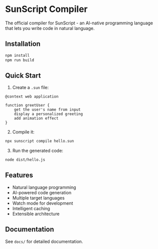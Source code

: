 # SunScript Compiler

The official compiler for SunScript - an AI-native programming language that lets you write code in natural language.

## Installation

```bash
npm install
npm run build
```

## Quick Start

1. Create a `.sun` file:

```sunscript
@context web application

function greetUser {
    get the user's name from input
    display a personalized greeting
    add animation effect
}
```

2. Compile it:

```bash
npx sunscript compile hello.sun
```

3. Run the generated code:

```bash
node dist/hello.js
```

## Features

- Natural language programming
- AI-powered code generation
- Multiple target languages
- Watch mode for development
- Intelligent caching
- Extensible architecture

## Documentation

See `docs/` for detailed documentation.



